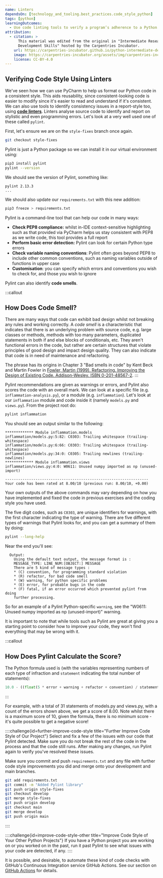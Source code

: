 ```yaml
---
name: Linters
dependsOn: [technology_and_tooling.best_practices.code_style_python]
tags: [python]
learningOutcomes:
  - Use code linting tools to verify a program’s adherence to a Python coding style convention.
attribution:
  - citation: >
      This material was edited from the original in "Intermediate Research Software
      Development Skills" hosted by the Carpentries Incubator.
    url: https://carpentries-incubator.github.io/python-intermediate-development/
    image: https://carpentries-incubator.org/assets/img/carpentries-incubator.svg
    license: CC-BY-4.0
---
```


## Verifying Code Style Using Linters

We've seen how we can use PyCharm to help us format our Python code in a consistent style.
This aids reusability, since consistent-looking code is easier to modify since it's easier to read and understand
if it's consistent. We can also use tools to identify consistency issues in a report-style too,
using [**code linters**](https://en.wikipedia.org/wiki/Lint_%28software%29).
Linters analyse source code to identify and report on stylistic and even programming errors. Let's look at a very well
used one of these called `pylint`.

First, let's ensure we are on the `style-fixes` branch once again.

```bash
git checkout style-fixes
```

Pylint is just a Python package so we can install it in our virtual environment using:

```bash
pip3 install pylint
pylint --version
```

We should see the version of Pylint, something like:

```text
pylint 2.13.3
...
```

We should also update our `requirements.txt` with this new addition:

```bash
pip3 freeze > requirements.txt
```

Pylint is a command-line tool that can help our code in many ways:

- **Check PEP8 compliance:** whilst in-IDE context-sensitive highlighting such as that provided via PyCharm helps us stay consistent with PEP8 as we write code, this tool provides a full report
- **Perform basic error detection:** Pylint can look for certain Python type errors
- **Check variable naming conventions**: Pylint often goes beyond PEP8 to include other common conventions, such as naming variables outside of functions in upper case
- **Customisation**: you can specify which errors and conventions you wish to check for, and those you wish to ignore

Pylint can also identify **code smells**.

:::callout

## How Does Code Smell?

There are many ways that code can exhibit bad design whilst not breaking any rules and working correctly. A _code smell_ is a characteristic that indicates that there is an underlying problem with source code, e.g. large classes or methods, methods with too many parameters, duplicated statements in both if and else blocks of conditionals, etc. They aren't functional errors in the code, but rather are certain structures that violate principles of good design and impact design quality. They can also indicate that code is in need of maintenance and refactoring.

The phrase has its origins in Chapter 3 "Bad smells in code" by Kent Beck and Martin Fowler in [Fowler, Martin (1999). Refactoring. Improving the Design of Existing Code. Addison-Wesley. ISBN 0-201-48567-2](https://www.amazon.com/Refactoring-Improving-Design-Existing-Code/dp/0201485672/).
:::

Pylint recommendations are given as warnings or errors, and Pylint also scores the code with an overall mark.
We can look at a specific file (e.g. `inflammation-analysis.py`), or a module
(e.g. `inflammation`). Let's look at our `inflammation` module and code inside it (namely `models.py` and `views.py`).
From the project root do:

```bash
pylint inflammation
```

You should see an output similar to the following:

```text
************* Module inflammation.models
inflammation/models.py:5:82: C0303: Trailing whitespace (trailing-whitespace)
inflammation/models.py:6:66: C0303: Trailing whitespace (trailing-whitespace)
inflammation/models.py:34:0: C0305: Trailing newlines (trailing-newlines)
************* Module inflammation.views
inflammation/views.py:4:0: W0611: Unused numpy imported as np (unused-import)

------------------------------------------------------------------
Your code has been rated at 8.00/10 (previous run: 8.00/10, +0.00)
```

Your own outputs of the above commands may vary depending on how you have implemented and fixed the code in
previous exercises and the coding style you have used.

The five digit codes, such as `C0303`, are unique identifiers for warnings, with the first character indicating
the type of warning. There are five different types of warnings that Pylint looks for, and you can get a summary of
them by doing:

```bash
pylint --long-help
```

Near the end you'll see:

```text
  Output:
    Using the default text output, the message format is :
    MESSAGE_TYPE: LINE_NUM:[OBJECT:] MESSAGE
    There are 5 kind of message types :
    * (C) convention, for programming standard violation
    * (R) refactor, for bad code smell
    * (W) warning, for python specific problems
    * (E) error, for probable bugs in the code
    * (F) fatal, if an error occurred which prevented pylint from doing
    further processing.
```

So for an example of a Pylint Python-specific `warning`, see the "W0611: Unused numpy imported
as np (unused-import)" warning.

It is important to note that while tools such as Pylint are great at giving you a starting point to consider how to
improve your code, they won't find everything that may be wrong with it.

:::callout

## How Does Pylint Calculate the Score?

The Python formula used is (with the variables representing numbers of each type of infraction and `statement` indicating the total number of statements):

```python nolint
10.0 - ((float(5 * error + warning + refactor + convention) / statement) * 10)
```

:::

For example, with a total of 31 statements of models.py and views.py, with a count of the errors shown above, we get
a score of 8.00. Note whilst there is a maximum score of 10, given the formula, there is no minimum score - it's quite possible to get a negative score!

::::challenge{id=further-improve-code-style title="Further Improve Code Style of Our
Project"}
Select and fix a few of the issues with our code that Pylint detected. Make sure you do not break the rest of the
code in the process and that the code still runs. After making any changes, run Pylint again to verify you've
resolved these issues.

Make sure you commit and push `requirements.txt` and any file with further code style improvements you did and
merge onto your development and main branches.

```bash
git add requirements.txt
git commit -m "Added Pylint library"
git push origin style-fixes
git checkout develop
git merge style-fixes
git push origin develop
git checkout main
git merge develop
git push origin main
```

::::

::::challenge{id=improve-code-style-other title="Improve Code Style of Your Other
Python Projects"}
If you have a Python project you are working on or you worked on in the past, run it past Pylint to see what issues
with your code are detected, if any.
::::

It is possible, and desirable, to automate these kind of code checks with GitHub's Continuous Integration service GitHub Actions.
See our section on [GitHub Actions](/software_project_management/continuous_integration/github_actions) for details.
